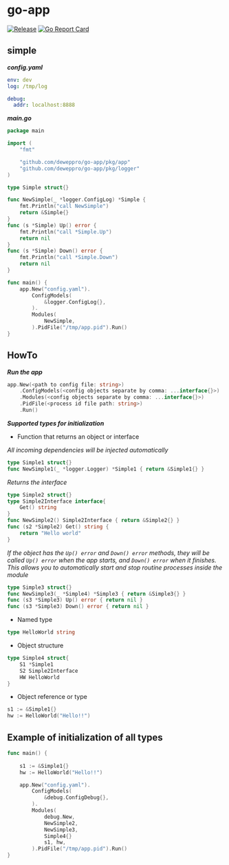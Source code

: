 # go-app

[![Release](https://img.shields.io/github/release/deweppro/go-app.svg?style=flat-square)](https://github.com/deweppro/go-app/releases/latest)
[![Go Report Card](https://goreportcard.com/badge/github.com/deweppro/go-app)](https://goreportcard.com/report/github.com/deweppro/go-app)

## simple

***config.yaml***

```yaml
env: dev
log: /tmp/log

debug:
  addr: localhost:8888
```

***main.go***

```go
package main

import (
	"fmt"

	"github.com/deweppro/go-app/pkg/app"
	"github.com/deweppro/go-app/pkg/logger"
)

type Simple struct{}

func NewSimple(_ *logger.ConfigLog) *Simple {
	fmt.Println("call NewSimple")
	return &Simple{}
}
func (s *Simple) Up() error {
	fmt.Println("call *Simple.Up")
	return nil
}
func (s *Simple) Down() error {
	fmt.Println("call *Simple.Down")
	return nil
}

func main() {
	app.New("config.yaml").
		ConfigModels(
			&logger.ConfigLog{},
		).
		Modules(
			NewSimple,
		).PidFile("/tmp/app.pid").Run()
}

```

## HowTo

***Run the app***
```go
app.New(<path to config file: string>)
    .ConfigModels(<config objects separate by comma: ...interface{}>)
    .Modules(<config objects separate by comma: ...interface{}>)
    .PidFile(<process id file path: string>)
    .Run()
```

***Supported types for initialization***

* Function that returns an object or interface

*All incoming dependencies will be injected automatically*
```go
type Simple1 struct{}
func NewSimple1(_ *logger.Logger) *Simple1 { return &Simple1{} }
```

*Returns the interface*
```go
type Simple2 struct{}
type Simple2Interface interface{
    Get() string
}
func NewSimple2() Simple2Interface { return &Simple2{} }
func (s2 *Simple2) Get() string { 
    return "Hello world"
}
```

*If the object has the `Up() error` and `Down() error` methods, they will be called `Up() error`  when the app starts, and `Down() error` when it finishes. This allows you to automatically start and stop routine processes inside the module*

```go
type Simple3 struct{}
func NewSimple3(_ *Simple4) *Simple3 { return &Simple3{} }
func (s3 *Simple3) Up() error { return nil }
func (s3 *Simple3) Down() error { return nil }
```

* Named type

```go
type HelloWorld string
```

* Object structure

```go
type Simple4 struct{
    S1 *Simple1
    S2 Simple2Interface
    HW HelloWorld
}
```

* Object reference or type

```go
s1 := &Simple1{}
hw := HelloWorld("Hello!!")
```


## Example of initialization of all types

```go
func main() {
	
    s1 := &Simple1{}
    hw := HelloWorld("Hello!!")

    app.New("config.yaml").
        ConfigModels(
            &debug.ConfigDebug{},
        ).
        Modules(
            debug.New,
            NewSimple2,
            NewSimple3,
            Simple4{}
            s1, hw,
        ).PidFile("/tmp/app.pid").Run()
}
```
